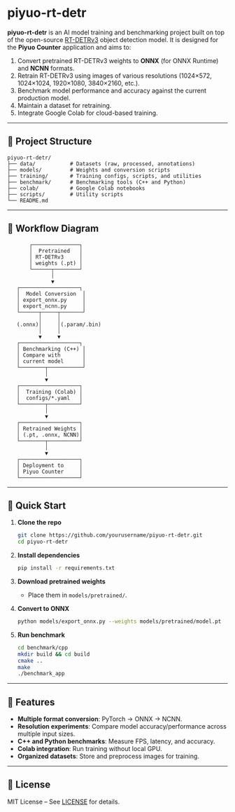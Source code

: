 # piyuo-rt-detr

**piyuo-rt-detr** is an AI model training and benchmarking project built on top of the open-source [RT-DETRv3](https://github.com/clxia12/RT-DETRv3) object detection model.
It is designed for the **Piyuo Counter** application and aims to:

1. Convert pretrained RT-DETRv3 weights to **ONNX** (for ONNX Runtime) and **NCNN** formats.
2. Retrain RT-DETRv3 using images of various resolutions (1024×572, 1024×1024, 1920×1080, 3840×2160, etc.).
3. Benchmark model performance and accuracy against the current production model.
4. Maintain a dataset for retraining.
5. Integrate Google Colab for cloud-based training.

---

## 📂 Project Structure

```
piyuo-rt-detr/
├── data/           # Datasets (raw, processed, annotations)
├── models/         # Weights and conversion scripts
├── training/       # Training configs, scripts, and utilities
├── benchmark/      # Benchmarking tools (C++ and Python)
├── colab/          # Google Colab notebooks
├── scripts/        # Utility scripts
└── README.md
```

---

## 🔄 Workflow Diagram

```text
       ┌───────────────┐
       │  Pretrained   │
       │ RT-DETRv3     │
       │ weights (.pt) │
       └──────┬────────┘
              │
              ▼
   ┌───────────────────┐
   │  Model Conversion  │
   │ export_onnx.py     │
   │ export_ncnn.py     │
   └──────┬─────┬───────┘
          │     │
   (.onnx)│     │(.param/.bin)
          │     │
          ▼     ▼
   ┌───────────────────┐
   │ Benchmarking (C++) │
   │ Compare with       │
   │ current model      │
   └────────┬───────────┘
            │
            ▼
   ┌───────────────────┐
   │  Training (Colab) │
   │  configs/*.yaml   │
   └────────┬──────────┘
            │
            ▼
   ┌───────────────────┐
   │ Retrained Weights │
   │ (.pt, .onnx, NCNN)│
   └────────┬──────────┘
            │
            ▼
   ┌───────────────────┐
   │ Deployment to     │
   │ Piyuo Counter     │
   └───────────────────┘
```

---

## 🚀 Quick Start

1. **Clone the repo**
   ```bash
   git clone https://github.com/yourusername/piyuo-rt-detr.git
   cd piyuo-rt-detr
   ```

2. **Install dependencies**
   ```bash
   pip install -r requirements.txt
   ```

3. **Download pretrained weights**
   - Place them in `models/pretrained/`.

4. **Convert to ONNX**
   ```bash
   python models/export_onnx.py --weights models/pretrained/model.pt
   ```

5. **Run benchmark**
   ```bash
   cd benchmark/cpp
   mkdir build && cd build
   cmake ..
   make
   ./benchmark_app
   ```

---

## 📌 Features

- **Multiple format conversion**: PyTorch → ONNX → NCNN.
- **Resolution experiments**: Compare model accuracy/performance across multiple input sizes.
- **C++ and Python benchmarks**: Measure FPS, latency, and accuracy.
- **Colab integration**: Run training without local GPU.
- **Organized datasets**: Store and preprocess images for training.

---

## 📜 License

MIT License – See [LICENSE](LICENSE) for details.
